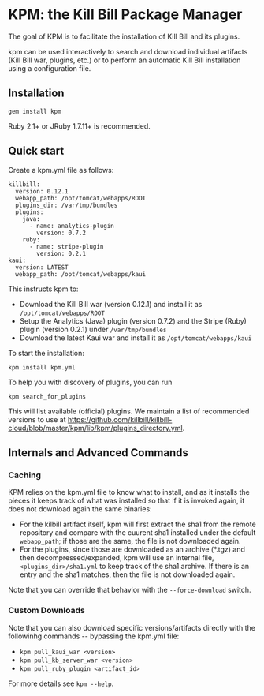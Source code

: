 # KPM: the Kill Bill Package Manager

The goal of KPM is to facilitate the installation of Kill Bill and its plugins.

kpm can be used interactively to search and download individual artifacts (Kill Bill war, plugins, etc.) or to perform an automatic Kill Bill installation using a configuration file.

## Installation

    gem install kpm

Ruby 2.1+ or JRuby 1.7.11+ is recommended.

## Quick start

Create a kpm.yml file as follows:

    killbill:
      version: 0.12.1
      webapp_path: /opt/tomcat/webapps/ROOT
      plugins_dir: /var/tmp/bundles
      plugins:
        java:
          - name: analytics-plugin
            version: 0.7.2
        ruby:
          - name: stripe-plugin
            version: 0.2.1
    kaui:
      version: LATEST
      webapp_path: /opt/tomcat/webapps/kaui

This instructs kpm to:
* Download the Kill Bill war (version 0.12.1) and install it as `/opt/tomcat/webapps/ROOT`
* Setup the Analytics (Java) plugin (version 0.7.2) and the Stripe (Ruby) plugin (version 0.2.1) under `/var/tmp/bundles`
* Download the latest Kaui war and install it as `/opt/tomcat/webapps/kaui`

To start the installation:

    kpm install kpm.yml

To help you with discovery of plugins, you can run

    kpm search_for_plugins

This will list available (official) plugins. We maintain a list of recommended versions to use at https://github.com/killbill/killbill-cloud/blob/master/kpm/lib/kpm/plugins_directory.yml.

## Internals and Advanced Commands


### Caching

KPM relies on the kpm.yml file to know what to install, and as it installs the pieces it keeps track of what was installed so that if it is invoked again, it does not download again the same binaries:
* For the kilbill artifact itself, kpm will first extract the sha1 from the remote repository and compare with the cuurent sha1 installed under the default `webapp_path`; if those are the same, the file is not downloaded again.
* For the plugins, since those are downloaded as an archive (*.tgz) and then decompressed/expanded, kpm will use an internal file, `<plugins_dir>/sha1.yml` to keep track of the sha1 archive. If there is an entry and the sha1 matches, then the file is not downloaded again.

Note that you can override that behavior with the `--force-download` switch.

### Custom Downloads

Note that you can also download specific versions/artifacts directly with the followinhg commands -- bypassing the kpm.yml file:
* `kpm pull_kaui_war <version>`
* `kpm pull_kb_server_war <version>`
* `kpm pull_ruby_plugin <artifact_id>`

For more details see `kpm --help`.

